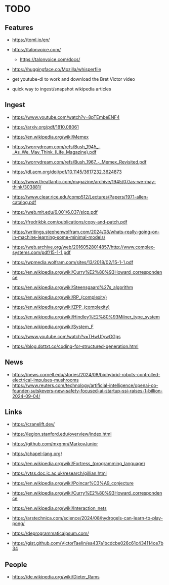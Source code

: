 TODO
====

Features
--------

* https://toml.io/en/
* https://talonvoice.com/
  * https://talonvoice.com/docs/
* https://huggingface.co/Mozilla/whisperfile
* get youtube-dl to work and download the Bret Victor video

* quick way to ingest/snapshot wikipedia articles

Ingest
------

* https://www.youtube.com/watch?v=8pTEmbeENF4
* https://arxiv.org/pdf/1810.08061
* https://en.wikipedia.org/wiki/Memex
* https://worrydream.com/refs/Bush_1945_-_As_We_May_Think_(Life_Magazine).pdf
* https://worrydream.com/refs/Bush_1967_-_Memex_Revisited.pdf

* https://dl.acm.org/doi/pdf/10.1145/3617232.3624873

* https://www.theatlantic.com/magazine/archive/1945/07/as-we-may-think/303881/
* https://www.clear.rice.edu/comp512/Lectures/Papers/1971-allen-catalog.pdf
* https://web.mit.edu/6.001/6.037/sicp.pdf
* https://fredrikbk.com/publications/copy-and-patch.pdf
* https://writings.stephenwolfram.com/2024/08/whats-really-going-on-in-machine-learning-some-minimal-models/
* https://web.archive.org/web/20160528014857/http://www.complex-systems.com/pdf/15-1-1.pdf
* https://wpmedia.wolfram.com/sites/13/2018/02/15-1-1.pdf
* https://en.wikipedia.org/wiki/Curry%E2%80%93Howard_correspondence

* https://en.wikipedia.org/wiki/Steensgaard%27s_algorithm

* https://en.wikipedia.org/wiki/RP_(complexity)
* https://en.wikipedia.org/wiki/ZPP_(complexity)

* https://en.wikipedia.org/wiki/Hindley%E2%80%93Milner_type_system
* https://en.wikipedia.org/wiki/System_F

* https://www.youtube.com/watch?v=THwUfywGGgs

* https://blog.dottxt.co/coding-for-structured-generation.html

News
----

* https://news.cornell.edu/stories/2024/08/biohybrid-robots-controlled-electrical-impulses-mushrooms
* https://www.reuters.com/technology/artificial-intelligence/openai-co-founder-sutskevers-new-safety-focused-ai-startup-ssi-raises-1-billion-2024-09-04/

Links
-----

* https://cranelift.dev/

* https://legion.stanford.edu/overview/index.html
* https://github.com/mxgmn/MarkovJunior
* https://chapel-lang.org/
* https://en.wikipedia.org/wiki/Fortress_(programming_language)
* https://vtss.doc.ic.ac.uk/research/gillian.html

* https://en.wikipedia.org/wiki/Poincar%C3%A9_conjecture
* https://en.wikipedia.org/wiki/Curry%E2%80%93Howard_correspondence
* https://en.wikipedia.org/wiki/Interaction_nets

* https://arstechnica.com/science/2024/08/hydrogels-can-learn-to-play-pong/

* https://deprogrammaticaipsum.com/
* https://gist.github.com/VictorTaelin/ea437a1bcdcbe026c61c434114ce7b34

People
------

* https://de.wikipedia.org/wiki/Dieter_Rams
